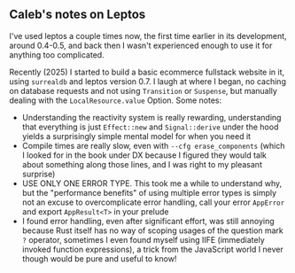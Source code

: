 ## Caleb's notes on Leptos
I've used leptos a couple times now, the first time earlier in its development, around 0.4-0.5, and back then I wasn't experienced enough to use it for anything too complicated.

Recently (2025) I started to build a basic ecommerce fullstack website in it, using `surrealdb` and leptos version 0.7. I laugh at where I began, no caching on database requests and not using `Transition` or `Suspense`, but manually dealing with the `LocalResource.value` Option.
Some notes:
- Understanding the reactivity system is really rewarding, understanding that everything is just `Effect::new` and `Signal::derive` under the hood yields a surprisingly simple mental model for when you need it
- Compile times are really slow, even with `--cfg erase_components` (which I looked for in the book under DX because I figured they would talk about something along those lines, and I was right to my pleasant surprise)
- USE ONLY ONE ERROR TYPE. This took me a while to understand why, but the "performance benefits" of using multiple error types is simply not an excuse to overcomplicate error handling, call your error `AppError` and export `AppResult<T>` in your prelude
- I found error handling, even after significant effort, was still annoying because Rust itself has no way of scoping usages of the question mark `?` operator, sometimes I even found myself using IIFE (immediately invoked function expressions), a trick from the JavaScript world I never though would be pure and useful to know!
